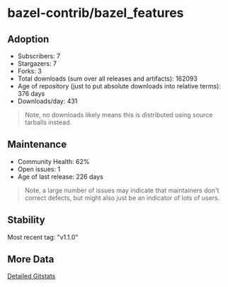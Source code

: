 # bazel-contrib/bazel_features

## Adoption

- Subscribers: 7
- Stargazers: 7
- Forks: 3
- Total downloads (sum over all releases and artifacts): 162093
- Age of repository (just to put absolute downloads into relative terms): 376 days
- Downloads/day: 431

> Note, no downloads likely means this is distributed using source tarballs instead.

## Maintenance

- Community Health: 62%
- Open issues: 1
- Age of last release: 226 days

> Note, a large number of issues may indicate that maintainers don't correct defects, but might also
> just be an indicator of lots of users.

## Stability

Most recent tag: "v1.1.0"

## More Data

[Detailed Gitstats](/bazel-catalog/gitstats/bazel-contrib/bazel_features)

